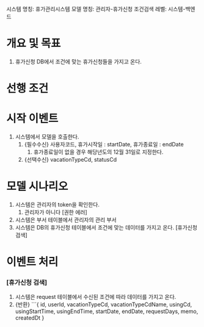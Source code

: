 시스템 명칭: 휴가관리시스템
모델 명칭: 관리자-휴가신청 조건검색
레벨: 시스템-백엔드

# 개요 및 목표
1. 휴가신청 DB에서 조건에 맞는 휴가신청들을 가지고 온다. 

# 선행 조건


# 시작 이벤트
1. 시스템에서 모델을 호출한다.
	1. {필수수신} 사용자코드, 휴가시작일 : startDate, 휴가종료일 : endDate
		1. 휴가종료일이 없을 경우 해당년도의 12월 31일로 지정한다.
	2. {선택수신} vacationTypeCd, statusCd

# 모델 시나리오
1. 시스템은 관리자의 token을 확인한다. 
	1. 관리자가 아니다 [권한 에러]
2. 시스템은 부서 테이블에서 관리자의 관리 부서
3. 시스템은 DB의 휴가신청 테이블에서 조건에 맞는 데이터를 가지고 온다. [휴가신청 검색]

# 이벤트 처리
### [휴가신청 검색]
1. 시스템은 request 테이블에서 수신된 조건에 따라 데이터를 가지고 온다.
2. {반환}
	   ```{
	  	   id, userId, vacationTypeCd, vacationTypeCdName, usingCd, usingStartTime, usingEndTime, startDate, endDate, requestDays, memo, createdDt 
	   }